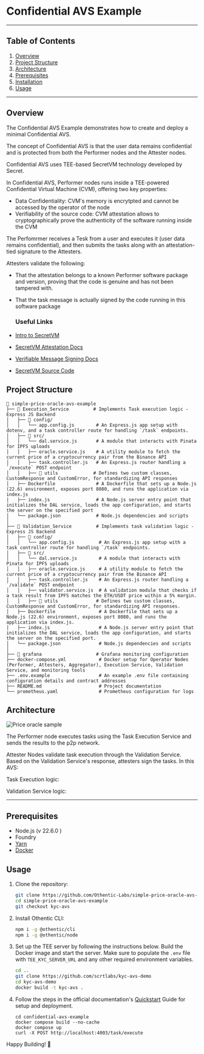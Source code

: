 # Confidential AVS Example

---

## Table of Contents

1. [Overview](#overview)
2. [Project Structure](#project-structure)
3. [Architecture](#architecture)
4. [Prerequisites](#prerequisites)
5. [Installation](#installation)
6. [Usage](#usage)

---

## Overview

The Confidential AVS Example demonstrates how to create and deploy a minimal Confidential AVS.

The concept of Confidential AVS is that the user data remains confidential and is protected from both the Performer nodes and the Attester nodes.

Confidential AVS uses TEE-based SecretVM technology developed by Secret.

In Confidential AVS, Performer nodes runs inside a TEE-powered Confidential Virtual Machine (CVM), offering two key properties:
- Data Confidentiality: CVM's memory is encrytpted and cannot be accessed by the operator of the node
- Verifiability of the source code: CVM attestation allows to cryptographically prove the authenticity of the software running inside the CVM

The Perfomrmer receives a Tesk from a user and executes it (user data remains confidential), and then submits the tasks along with an attestation-tied signature to the Attesters.

Attesters validate the following:
- That the attestation belongs to a known Performer software package and version, proving that the code is genuine and has not been tampered with. 
- That the task message is actually signed by the code running in this software package

  ### Useful Links

- [Intro to SecretVM](https://docs.scrt.network/secret-network-documentation/secretvm-confidential-virtual-machines/introduction)
- [SecretVM Attestation Docs](https://docs.scrt.network/secret-network-documentation/secretvm-confidential-virtual-machines/attestation)
- [Verifiable Message Signing Docs](https://docs.scrt.network/secret-network-documentation/secretvm-confidential-virtual-machines/verifiable-message-signing)
- [SecretVM Source Code](https://github.com/scrtlabs/secretvm)



## Project Structure

```mdx
📂 simple-price-oracle-avs-example
├── 📂 Execution_Service         # Implements Task execution logic - Express JS Backend
│   ├── 📂 config/
│   │   └── app.config.js        # An Express.js app setup with dotenv, and a task controller route for handling `/task` endpoints.
│   ├── 📂 src/
│   │   └── dal.service.js       # A module that interacts with Pinata for IPFS uploads
│   │   ├── oracle.service.js    # A utility module to fetch the current price of a cryptocurrency pair from the Binance API
│   │   ├── task.controller.js   # An Express.js router handling a `/execute` POST endpoint
│   │   ├── 📂 utils             # Defines two custom classes, CustomResponse and CustomError, for standardizing API responses
│   ├── Dockerfile               # A Dockerfile that sets up a Node.js (22.6) environment, exposes port 8080, and runs the application via index.js
|   ├── index.js                 # A Node.js server entry point that initializes the DAL service, loads the app configuration, and starts the server on the specified port
│   └── package.json             # Node.js dependencies and scripts
│
├── 📂 Validation_Service         # Implements task validation logic - Express JS Backend
│   ├── 📂 config/
│   │   └── app.config.js         # An Express.js app setup with a task controller route for handling `/task` endpoints.
│   ├── 📂 src/
│   │   └── dal.service.js        # A module that interacts with Pinata for IPFS uploads
│   │   ├── oracle.service.js     # A utility module to fetch the current price of a cryptocurrency pair from the Binance API
│   │   ├── task.controller.js    # An Express.js router handling a `/validate` POST endpoint
│   │   ├── validator.service.js  # A validation module that checks if a task result from IPFS matches the ETH/USDT price within a 5% margin.
│   │   ├── 📂 utils              # Defines two custom classes, CustomResponse and CustomError, for standardizing API responses.
│   ├── Dockerfile                # A Dockerfile that sets up a Node.js (22.6) environment, exposes port 8080, and runs the application via index.js.
|   ├── index.js                  # A Node.js server entry point that initializes the DAL service, loads the app configuration, and starts the server on the specified port.
│   └── package.json              # Node.js dependencies and scripts
│
├── 📂 grafana                    # Grafana monitoring configuration
├── docker-compose.yml            # Docker setup for Operator Nodes (Performer, Attesters, Aggregator), Execution Service, Validation Service, and monitoring tools
├── .env.example                  # An example .env file containing configuration details and contract addresses
├── README.md                     # Project documentation
└── prometheus.yaml               # Prometheus configuration for logs
```

## Architecture

![Price oracle sample](https://github.com/user-attachments/assets/03d544eb-d9c3-44a7-9712-531220c94f7e)

The Performer node executes tasks using the Task Execution Service and sends the results to the p2p network.

Attester Nodes validate task execution through the Validation Service. Based on the Validation Service's response, attesters sign the tasks. In this AVS:

Task Execution logic:


Validation Service logic:

---

## Prerequisites

- Node.js (v 22.6.0 )
- Foundry
- [Yarn](https://yarnpkg.com/)
- [Docker](https://docs.docker.com/engine/install/)

## Usage

1. Clone the repository:

   ```bash
   git clone https://github.com/Othentic-Labs/simple-price-oracle-avs-example.git
   cd simple-price-oracle-avs-example
   git checkout kyc-avs
   ```

2. Install Othentic CLI:

   ```bash
   npm i -g @othentic/cli
   npm i -g @othentic/node
   ```

3. Set up the TEE server by following the instructions below. Build the Docker image and start the server. Make sure to populate the `.env` file with `TEE_KYC_SERVER_URL` and any other required environment variables.
   ```bash
   cd ..
   git clone https://github.com/scrtlabs/kyc-avs-demo
   cd kyc-avs-demo
   docker build -t kyc-avs .
   ```

4. Follow the steps in the official documentation's [Quickstart](https://docs.othentic.xyz/main/welcome/getting-started/install-othentic-cli) Guide for setup and deployment.

   ```
   cd confidential-avs-example
   docker compose build --no-cache
   docker compose up
   curl -X POST http://localhost:4003/task/execute
   ```

Happy Building! 🚀

